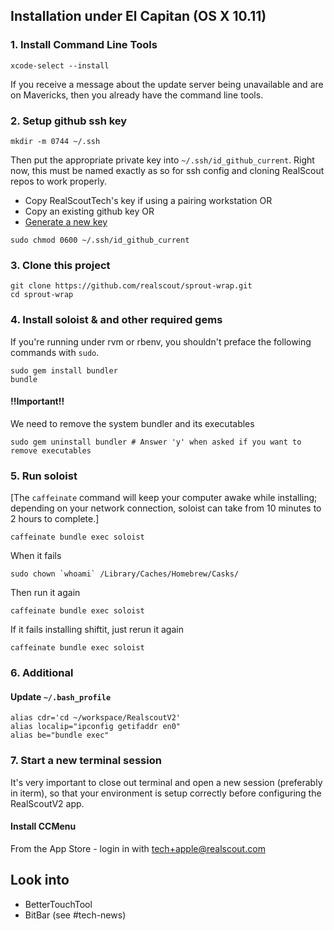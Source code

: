 ## Installation under El Capitan (OS X 10.11)

### 1. Install Command Line Tools
  
    xcode-select --install

If you receive a message about the update server being unavailable and are on Mavericks, then you already have the command line tools.

### 2. Setup github ssh key

```
mkdir -m 0744 ~/.ssh
```

Then put the appropriate private key into `~/.ssh/id_github_current`. Right now, this must be named exactly as so for ssh config and cloning RealScout repos to work properly.

* Copy RealScoutTech's key if using a pairing workstation OR
* Copy an existing github key OR
* [Generate a new key](https://help.github.com/articles/generating-ssh-keys/)

```
sudo chmod 0600 ~/.ssh/id_github_current
```

### 3. Clone this project

    git clone https://github.com/realscout/sprout-wrap.git
    cd sprout-wrap

### 4. Install soloist & and other required gems

If you're running under rvm or rbenv, you shouldn't preface the following commands with `sudo`.

    sudo gem install bundler
    bundle

#### !!Important!!

We need to remove the system bundler and its executables

    sudo gem uninstall bundler # Answer 'y' when asked if you want to remove executables

### 5. Run soloist

[The `caffeinate` command will keep your computer awake while installing; depending on your network connection, soloist can take from 10 minutes to 2 hours to complete.]

    caffeinate bundle exec soloist

When it fails

```
sudo chown `whoami` /Library/Caches/Homebrew/Casks/
```

Then run it again

    caffeinate bundle exec soloist

If it fails installing shiftit, just rerun it again

    caffeinate bundle exec soloist

### 6. Additional

#### Update `~/.bash_profile`

```
alias cdr='cd ~/workspace/RealscoutV2'
alias localip="ipconfig getifaddr en0"
alias be="bundle exec"
```

### 7. Start a new terminal session

It's very important to close out terminal and open a new session (preferably in iterm), so that your environment is setup correctly before configuring the RealScoutV2 app.

#### Install CCMenu

From the App Store - login in with tech+apple@realscout.com


## Look into

* BetterTouchTool
* BitBar (see #tech-news)
